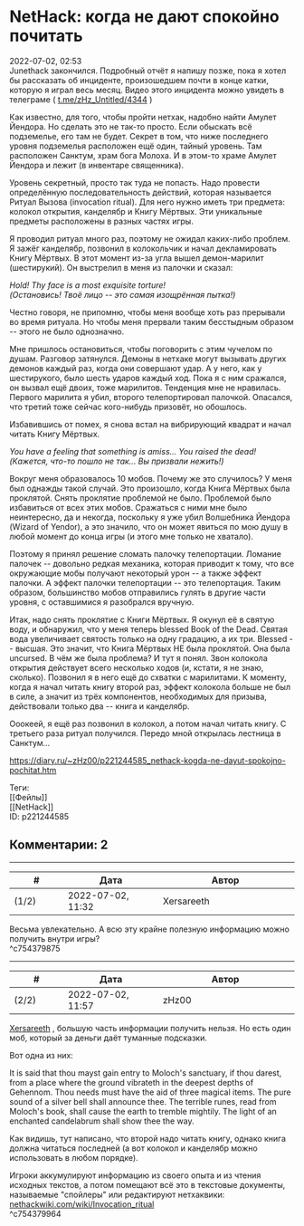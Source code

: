 NetHack: когда не дают спокойно почитать
========================================

  
2022-07-02, 02:53  
 Junethack закончился. Подробный отчёт я напишу позже, пока я хотел бы рассказать об инциденте, произошедшем почти в конце катки, которую я играл весь месяц. Видео этого инцидента можно увидеть в телеграме (  [t.me/zHz\_Untitled/4344](https://t.me/zHz_Untitled/4344)  )   
   
 Как известно, для того, чтобы пройти нетхак, надобно найти Амулет Йендора. Но сделать это не так-то просто. Если обыскать всё подземелье, его там не будет. Секрет в том, что ниже последнего уровня подземелья расположен ещё один, тайный уровень. Там расположен Санктум, храм бога Молоха. И в этом-то храме Амулет Йендора и лежит (в инвентаре священника).   
   
 Уровень секретный, просто так туда не попасть. Надо провести определённую последовательность действий, которая называется Ритуал Вызова (invocation ritual). Для него нужно иметь три предмета: колокол открытия, канделябр и Книгу Мёртвых. Эти уникальные предметы расположены в разных частях игры.   
   
 Я проводил ритуал много раз, поэтому не ожидал каких-либо проблем. Я зажёг канделябр, позвонил в колокольчик и начал декламировать Книгу Мёртвых. В этот момент из-за угла вышел демон-марилит (шестирукий). Он выстрелил в меня из палочки и сказал:   
   
  *Hold! Thy face is a most exquisite torture!*    
  *(Остановись! Твоё лицо -- это самая изощрённая пытка!)*    
   
 Честно говоря, не припомню, чтобы меня вообще хоть раз прерывали во время ритуала. Но чтобы меня прервали таким бесстыдным образом -- этого не было однозначно.   
   
 Мне пришлось остановиться, чтобы поговорить с этим чучелом по душам. Разговор затянулся. Демоны в нетхаке могут вызывать других демонов каждый раз, когда они совершают удар. А у него, как у шестирукого, было шесть ударов каждый ход. Пока я с ним сражался, он вызвал ещё двоих, тоже марилитов. Тенденция мне не нравилась. Первого марилита я убил, второго телепортировал палочкой. Опасался, что третий тоже сейчас кого-нибудь призовёт, но обошлось.   
   
 Избавившись от помех, я снова встал на вибрирующий квадрат и начал читать Книгу Мёртвых.   
   
  *You have a feeling that something is amiss... You raised the dead!*    
  *(Кажется, что-то пошло не так... Вы призвали нежить!)*    
   
 Вокруг меня образовалось 10 мобов. Почему же это случилось? У меня был однажды такой случай. Это произошло, когда Книга Мёртвых была проклятой. Снять проклятие проблемой не было. Проблемой было избавиться от всех этих мобов. Сражаться с ними мне было неинтересно, да и некогда, поскольку я уже убил Волшебника Йендора (Wizard of Yendor), а это значило, что он может явиться по мою душу в любой момент до конца игры (и этого мне только не хватало).   
   
 Поэтому я принял решение сломать палочку телепортации. Ломание палочек -- довольно редкая механика, которая приводит к тому, что все окружающие мобы получают некоторый урон -- а также эффект палочки. А эффект палочки телепортации -- это телепортация. Таким образом, большинство мобов отправились гулять в другие части уровня, с оставшимися я разобрался вручную.   
   
 Итак, надо снять проклятие с Книги Мёртвых. Я окунул её в святую воду, и обнаружил, что у меня теперь blessed Book of the Dead. Святая вода увеличивает святость только на одну градацию, а их три. Blessed -- высшая. Это значит, что Книга Мёртвых НЕ была проклятой. Она была uncursed. В чём же была проблема? И тут я понял. Звон колокола открытия действует всего несколько ходов (и, кстати, я не знаю, сколько). Позвонил я в него ещё до схватки с марилитами. К моменту, когда я начал читать книгу второй раз, эффект колокола больше не был в силе, а значит из трёх компонентов, необходимых для призыва, действовали только два -- книга и канделябр.   
   
 Ооокеей, я ещё раз позвонил в колокол, а потом начал читать книгу. С третьего раза ритуал получился. Передо мной открылась лестница в Санктум...   
  
<https://diary.ru/~zHz00/p221244585_nethack-kogda-ne-dayut-spokojno-pochitat.htm>  
  
Теги:  
[[Фейлы]]  
[[NetHack]]  
ID: p221244585  


Комментарии: 2
--------------

  


---



|         #         |              Дата              |                     Автор                     |           ID           |
| --- | --- | --- | --- |
| (1/2) | 2022-07-02, 11:32 | Xersareeth | c754379875 |

  
 Весьма увлекательно. А всю эту крайне полезную информацию можно получить внутри игры?   
 ^c754379875

---



|         #         |              Дата              |                     Автор                     |           ID           |
| --- | --- | --- | --- |
| (2/2) | 2022-07-02, 11:57 | zHz00 | c754379964 |

  
  [Xersareeth](https://BurrowDeclassified.diary.ru "One more fang")  , большую часть информации получить нельзя. Но есть один моб, который за деньги даёт туманные подсказки.   
   
 Вот одна из них:   
   
 It is said that thou mayst gain entry to Moloch's sanctuary, if thou darest, from a place where the ground vibrateth in the deepest depths of Gehennom. Thou needs must have the aid of three magical items. The pure sound of a silver bell shall announce thee. The terrible runes, read from Moloch's book, shall cause the earth to tremble mightily. The light of an enchanted candelabrum shall show thee the way.   
   
 Как видишь, тут написано, что второй надо читать книгу, однако книга должна читаться последней (а вот колокол и канделябр можно использовать в любом порядке).   
   
 Игроки аккумулируют информацию из своего опыта и из чтения исходных текстов, а потом помещают всё это в текстовые документы, называемые "спойлеры" или редактируют нетхаквики:  [nethackwiki.com/wiki/Invocation\_ritual](https://nethackwiki.com/wiki/Invocation_ritual)    
 ^c754379964